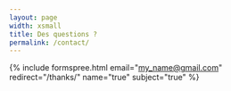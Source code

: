 ```yaml
---
layout: page
width: xsmall
title: Des questions ?
permalink: /contact/
---
```

{% include formspree.html email="my_name@gmail.com" redirect="/thanks/" name="true" subject="true" %}
